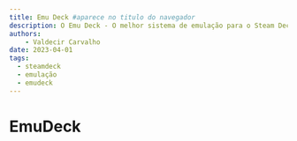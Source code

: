 ```yaml
---
title: Emu Deck #aparece no titulo do navegador
description: O Emu Deck - O melhor sistema de emulação para o Steam Deck # descrição para meta tag
authors:
    - Valdecir Carvalho
date: 2023-04-01
tags:
  - steamdeck
  - emulação
  - emudeck
---
```


# EmuDeck